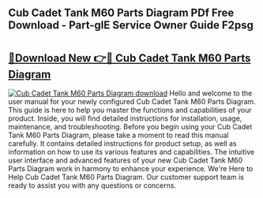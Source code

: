 ## Cub Cadet Tank M60 Parts Diagram PDf Free Download - Part-glE Service Owner Guide F2psg

# <h2><a href="http://dfm3js.blite.top/?on=Cub+Cadet+Tank+M60+Parts+Diagram">🔗Download New 👉🔴 Cub Cadet Tank M60 Parts Diagram</a></h2>

[![Cub Cadet Tank M60 Parts Diagram download](https://i.imgur.com/lujVjoI.png)](http://dfm3js.blite.top/?on=Cub+Cadet+Tank+M60+Parts+Diagram)
Hello and welcome to the user manual for your newly configured Cub Cadet Tank M60 Parts Diagram. This guide is here to help you master the functions and capabilities of your product. Inside, you will find detailed instructions for installation, usage, maintenance, and troubleshooting. Before you begin using your Cub Cadet Tank M60 Parts Diagram, please take a moment to read this manual carefully. It contains detailed instructions for product setup, as well as information on how to use its various features and capabilities. The intuitive user interface and advanced features of your new Cub Cadet Tank M60 Parts Diagram work in harmony to enhance your experience. We're Here to Help Cub Cadet Tank M60 Parts Diagram. Our customer support team is ready to assist you with any questions or concerns.
